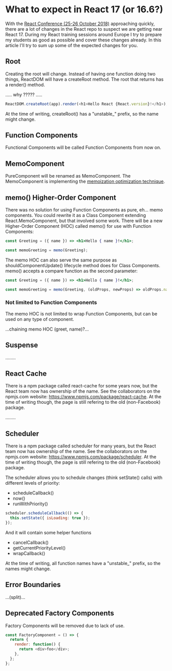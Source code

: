# What to expect in React 17 (or 16.6?)

With the [React Conference (25-26 October 2018)](https://conf.reactjs.org/) approaching quickly, there are a lot of changes in the React repo to suspect we are getting near React 17. During my React training sessions around Europe I try to prepare my students as good as possible and cover these changes already. In this article I'll try to sum up some of the expected changes for you.

## Root

Creating the root will change. Instead of having one function doing two things, ReactDOM will have a createRoot method. The root that returns has a render() method.

..... why ????? .....

```js
ReactDOM.createRoot(app).render(<h1>Hello React {React.version}!</h1>);
```

At the time of writing, createRoot() has a "unstable_" prefix, so the name might change.

## Function Components

Functional Components will be called Function Components from now on.

## MemoComponent

PureComponent will be renamed as MemoComponent. The MemoComponent is implementing the [memoization optimization technique](https://en.wikipedia.org/wiki/Memoization).

## memo() Higher-Order Component

There was no solution for using Function Components as pure, eh... memo components. You could rewrite it as a Class Component extending React.MemoComponent, but that involved some work. There will be a new Higher-Order Component (HOC) called memo() for use with Function Components:

```jsx
const Greeting = ({ name }) => <h1>Hello { name }!</h1>;

const memoGreeting = memo(Greeting);
```

The memo HOC can also serve the same purpose as shouldComponentUpdate() lifecycle method does for Class Components. memo() accepts a compare function as the second parameter:

```jsx
const Greeting = ({ name }) => <h1>Hello { name }!</h1>;

const memoGreeting = memo(Greeting, (oldProps, newProps) => oldProps.name === newProps.name );
```

### Not limited to Function Components

The memo HOC is not limited to wrap Function Components, but can be used on any type of component.


...chaining memo HOC (greet, name)?...


## Suspense


........

## React Cache

There is a npm package called react-cache for some years now, but the React team now has ownership of the name. See the collaborators on the npmjs.com website: https://www.npmjs.com/package/react-cache. At the time of writing though, the page is still refering to the old (non-Facebook) package.

........


## Scheduler

There is a npm package called scheduler for many years, but the React team now has ownership of the name. See the collaborators on the npmjs.com website: https://www.npmjs.com/package/scheduler. At the time of writing though, the page is still refering to the old (non-Facebook) package.

The scheduler allows you to schedule changes (think setState() calls) with different levels of priority:

* scheduleCallback()
* now()
* runWithPriority()

```js
scheduler.scheduleCallback(() => {
  this.setState({ isLoading: true });
});
```

And it will contain some helper functions

* cancelCallback()
* getCurrentPriorityLevel()
* wrapCallback()

At the time of writing, all function names have a "unstable_" prefix, so the names might change.

## Error Boundaries

...(split)...

## Deprecated Factory Components

Factory Components will be removed due to lack of use.

```js
const FactoryComponent = () => {
  return {
    render: function() {
      return <div>foo</div>;
    },
  };
};
```
